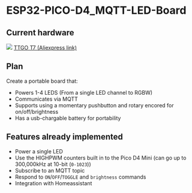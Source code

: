 # ESP32-PICO-D4_MQTT-LED-Board

## Current hardware

![](https://ae01.alicdn.com/kf/HTB1WFm1e3fH8KJjy1zcq6ATzpXaL.jpg?size=102586&height=1000&width=1000&hash=1f1c62b0595c355da2b51ddf27a1f4d3)
[TTGO T7 (Aliexpress link)](https://www.aliexpress.com/item/TTGO-T7-ESP32-WiFi-Module-ESP-32-Bluetooth-PICO-D4-4MB-SPI-Flash-ESP-32-development/32841601867.html?spm=a2g0s.9042311.0.0.1a934c4dHxDQme)

## Plan

 Create a portable board that:

- Powers 1-4 LEDS (From a single LED channel to RGBW)
- Communicates via MQTT
- Supports using a momentary pushbutton and rotary encored for on/off/brightness
- Has a usb-chargable battery for portability



## Features already implemented

- Power a single LED
- Use the HIGHPWM counters built in to the Pico D4 Mini (can go up to 300,000kHz at 10-bit (`0-1023`))
- Subscribe to an MQTT topic
- Respond to `ON`/`OFF`/`TOGGLE` and `brightness` commands
- Integration with Homeassistant
